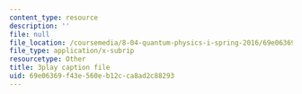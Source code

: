 ```yaml
---
content_type: resource
description: ''
file: null
file_location: /coursemedia/8-04-quantum-physics-i-spring-2016/69e06369f43e560eb12cca8ad2c88293_c5yzy1S3gPg.srt
file_type: application/x-subrip
resourcetype: Other
title: 3play caption file
uid: 69e06369-f43e-560e-b12c-ca8ad2c88293
---
```

